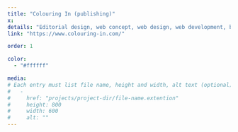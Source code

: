 ```yaml
---
title: "Colouring In (publishing)"
x:
details: "Editorial design, web concept, web design, web development, branding"
link: "https://www.colouring-in.com/"

order: 1

color: 
  - "#ffffff"

media: 
# Each entry must list file name, height and width, alt text (optional)
#   -
#     href: "projects/project-dir/file-name.extention"
#     height: 800
#     width: 600
#     alt: ""
---
```


